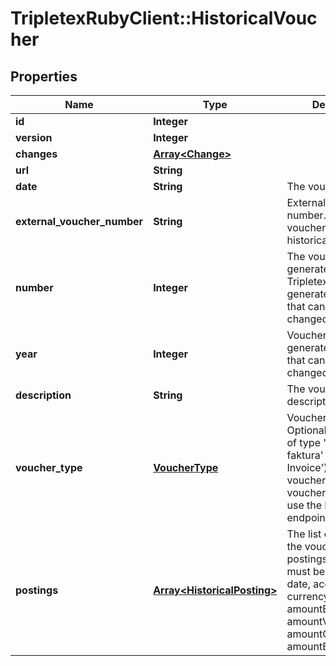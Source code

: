# TripletexRubyClient::HistoricalVoucher

## Properties
Name | Type | Description | Notes
------------ | ------------- | ------------- | -------------
**id** | **Integer** |  | [optional] 
**version** | **Integer** |  | [optional] 
**changes** | [**Array&lt;Change&gt;**](Change.md) |  | [optional] 
**url** | **String** |  | [optional] 
**date** | **String** | The voucher date. | 
**external_voucher_number** | **String** | External voucher number. This is the voucher number in the historical system. | 
**number** | **Integer** | The voucher number generated by Tripletex. System generated number that cannot be changed. | [optional] 
**year** | **Integer** | Voucher year. System generated number that cannot be changed. | [optional] 
**description** | **String** | The voucher description. | 
**voucher_type** | [**VoucherType**](VoucherType.md) | Voucher type. Optional. Must not be of type &#39;Utgående faktura&#39; (&#39;Outgoing Invoice&#39;) on new vouchers, instead use voucherType&#x3D;null or use the Invoice endpoint. | [optional] 
**postings** | [**Array&lt;HistoricalPosting&gt;**](HistoricalPosting.md) | The list of postings of the voucher. In postings, these fields must be provided: date, account, currency, amount, amountBasis, amountVat, amountCurrency, amountBasisCurrency. | 


